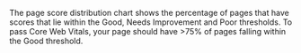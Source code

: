 The page score distribution chart shows the percentage of pages that have scores that lie within the Good, Needs Improvement and Poor thresholds. To pass Core Web Vitals, your page should have >75% of pages falling within the Good threshold.
